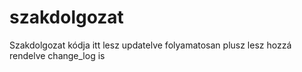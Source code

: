 # szakdolgozat

Szakdolgozat kódja itt lesz updatelve folyamatosan plusz lesz hozzá rendelve change_log is 
